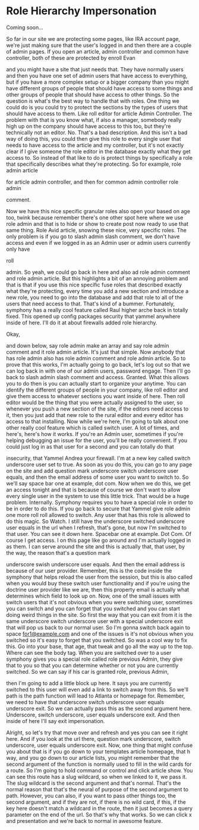 # Role Hierarchy Impersonation

Coming soon...

So far in our site we are protecting some pages, like IRA account page, we're just making sure that the user's logged in and then there are a couple of admin pages. If you open an article, admin controller and common have controller, both of these are protected by enroll Evan 

and you might have a site that just needs that. They have normally users and then you have one set of admin users that have access to everything, but if you have a more complex setup or a bigger company than you might have different groups of people that should have access to some things and other groups of people that should have access to other things. So the question is what's the best way to handle that with roles. One thing we could do is you could try to protect the sections by the types of users that should have access to them. Like roll editor for article Admin Controller. The problem with that is you know what, if also a manager, somebody really high up on the company should have access to this too, but they're technically not an editor. No. That's a bad description. And this isn't a bad way of doing this, you could then give this role to every single user that needs to have access to the article and my controller, but it's not exactly clear if I give someone the role editor in the database exactly what they get access to. So instead of that like to do is protect things by specifically a role that specifically describes what they're protecting. So for example, role admin article 

for article admin controller, and then for common admin controller role admin 

comment. 

Now we have this nice specific granular roles also open your based on age too, twink because remember there's one other spot here where we use role admin and that is to hide or show to create post now ready to use that same thing. Role Avid article, snowing these nice, very specific roles. The only problem is if you go to slash admin slash comment, we don't have access and even if we logged in as an Admin user or admin users currently only have 

roll 

admin. So yeah, we could go back in here and also ad role admin comment and role admin article. But this highlights a bit of an annoying problem and that is that if you use this nice specific fuse roles that described exactly what they're protecting, every time you add a new section and introduce a new role, you need to go into the database and add that role to all of the users that need access to that. That's kind of a bummer. Fortunately, symphony has a really cool feature called Raul higher arche back in totally fixed. This opened up config packages security that yammel anywhere inside of here. I'll do it at about firewalls added role hierarchy. 

Okay, 

and down below, say role admin make an array and say role admin comment and it role admin article. It's just that simple. Now anybody that has role admin also has role admin comment and role admin article. So to prove that this works, I'm actually going to go back, let's log out so that we can log back in with one of our admin users, password engage. Then I'll go back to slash admin slash comment and access. Granted. What this allows you to do then is you can actually start to organize your anytime. You can identify the different groups of people in your company, like roll editor and give them access to whatever sections you want inside of here. Then roll editor would be the thing that you were actually assigned to the user, so whenever you push a new section of the site, if the editors need access to it, then you just add that new role to the rural editor and every editor has access to that installing. Now while we're here, I'm going to talk about one other really cool feature which is called switch user. A lot of times, and here's, here's how it works. If you're an Admin user, sometimes if you're helping debugging an issue for the user, you'll be really convenient. If you could just log in as that user for a second and you can totally do that 

insecurity, that Yammel Andrea your firewall. I'm at a new key called switch underscore user set to true. As soon as you do this, you can go to any page on the site and add question mark underscore switch underscore user equals, and then the email address of some user you want to switch to. So we'll say space bar one at example, dot com. Now when we do this, we get an access tonight and that is because of course we don't want to allow every single user in the system to use this little trick. That would be a huge problem. Internally. Symphony requires you to have a special role in order to be in order to do this. If you go back to secure that Yammel give role admin one more roll roll allowed to switch. Any user that has this role is allowed to do this magic. So Watch. I still have the underscore switched underscore user equals in the url when I refresh, that's gone, but now I'm switched to that user. You can see it down here. Spacebar one at example. Dot Com. Of course I get access. I on this page like go around and I'm actually logged in as them. I can serve around the site and this is actually that, that user, by the way, the reason that's a question mark 

underscore swish underscore user equals. And then the email address is because of our user provider. Remember, this is the code inside the symphony that helps reload the user from the session, but this is also called when you would buy these switch user functionality and if you're using the doctrine user provider like we are, then this property email is actually what determines which field to look up on. Now, one of the small issues with switch users that it's not obvious when you were switching user, sometimes you can switch and you can forget that you switched and you can start doing weird things in the site. So first the way that you can exit from it is the same underscore switch underscore user with a special underscore exit that will pop us back to our normal user. So I'm gonna switch back again to space for1@example.com and one of the issues is it's not obvious when you switched so it's easy to forget that you switched. So was a cool way to fix this. Go into your base, that age, that tweak and go all the way up to the top. Where can see the body tag. When you are switched over to a user symphony gives you a special role called role previous Admin, they give that to you so that you can determine whether or not you are currently switched. So we can say if his car is granted role, previous Admin, 

then I'm going to add a little block up here. It says you are currently switched to this user will even add a link to switch away from this. So we'll path is the path function will lead to Atlanta or homepage for. Remember, we need to have that underscore switch underscore user equals underscore exit. So we can actually pass this as the second argument here. Underscore, switch underscore, user equals underscore exit. And then inside of here I'll say exit impersonation. 

Alright, so let's try that move over and refresh and yes you can see it right here. And if you look at the url there, question mark underscore, switch underscore, user equals underscore exit. Now, one thing that might confuse you about that is if you go down to your templates article homepage, that h way, and you go down to our article lists, you might remember that the second argument of the function is normally used to fill in the wild cards for a route. So I'm going to hold command or control and click article show. You can see this route has a slug wildcard, so when we linked to it, we pass it. The slug wildcard is the second argument and that's normal. That's the normal reason that that's the neural of purpose of the second argument to path. However, you can also, if you want to pass other things too, the second argument, and if they are not, if there is no wild card, if this, if the key here doesn't match a wildcard in the route, then it just becomes a query parameter on the end of the url. So that's why that works. So we can click x and presentation and we're back to normal in awesome feature.